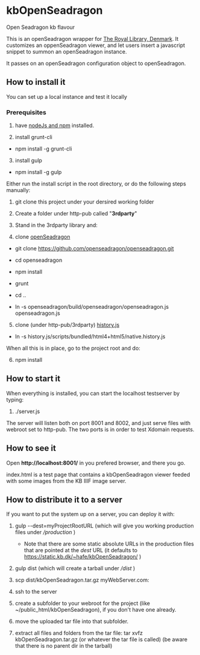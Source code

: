# kbOpenSeadragon
Open Seadragon kb flavour

This is an openSeadragon wrapper for [The Royal Library, Denmark](http://www.kb.dk). It customizes an oppenSeadragon viewer, and let users insert a javascript snippet to summon an openSeadragon instance.

It passes on an openSeadragon configuration object to openSeadragon.

## How to install it
You can set up a local instance and test it locally

### Prerequisites
1. have [nodeJs and npm](https://nodejs.org/en/) installed.

2. install grunt-cli

  * npm install -g grunt-cli

3. install gulp

  * npm install -g gulp

Either run the install script in the root directory, or do the following steps manually:

1. git clone this project under your dersired working folder

2. Create a folder under http-pub called "__3rdparty__"

3. Stand in the 3rdparty library and:

4. clone [openSeadragon](https://github.com/openseadragon/openseadragon.git)

  * git clone https://github.com/openseadragon/openseadragon.git

  * cd openseadragon

  * npm install

  * grunt

  * cd ..

  * ln -s openseadragon/build/openseadragon/openseadragon.js openseadragon.js

5. clone (under http-pub/3rdparty) [history.js](https://github.com/browserstate/history.js.git)

  * ln -s history.js/scripts/bundled/html4+html5/native.history.js

When all this is in place, go to the project root and do:

6. npm install

## How to start it

When everything is installed, you can start the localhost testserver by typing:

1. ./server.js

The server will listen both on port 8001 and 8002, and just serve files with webroot set to http-pub. The two ports is in order to test Xdomain requests.

## How to see it

Open __http://localhost:8001/__ in you prefered browser, and there you go.

index.html is a test page that contains a kbOpenSeadragon viewer feeded with some images from the KB IIIF image server.

## How to distribute it to a server

If you want to put the system up on a server, you can deploy it with:

1. gulp --dest=myProjectRootURL (which will give you working production files under _/production_ )

    * Note that there are some static absolute URLs in the production files that are pointed at the _dest_ URL (it defaults to https://static.kb.dk/~hafe/kbOpenSeadragon/ )

2. gulp dist (which will create a tarball under _/dist_ )

3. scp dist/kbOpenSeadragon.tar.gz myWebServer.com:

4. ssh to the server

5. create a subfolder to your webroot for the project (like ~/public_html/kbOpenSeadragon), if you don't have one already.

6. move the uploaded tar file into that subfolder.

7. extract all files and folders from the tar file:
   tar xvfz kbOpenSeadragon.tar.gz (or whatever the tar file is called)
   (be aware that there is no parent dir in the tarball)
